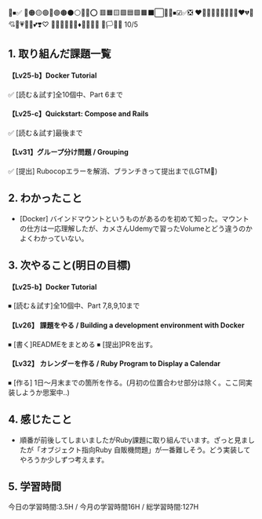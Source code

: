 🧡⏹✅
🔴🟠🟡🟢🔵🟣🟤⚫⚪🔘🛑⭕
🟥🟧🟨🟩🟦🟪🟫⬛⬜🔲🔳⏹☑✅❎
❤️🧡💛💚💜💙🤎🖤🤍♥️💔💖💘💝💗💓💟💕❣️♡
🔺🔻🔷🔶🔹🔸♦💠💎💧🧊
🏴🏳🚩🏁
10/5

## 1. 取り組んだ課題一覧

 #### 【Lv25-b】Docker Tutorial
✅  [読む＆試す]全10個中、Part 6まで

#### 【Lv25-c】Quickstart: Compose and Rails
✅ [読む＆試す]最後まで

#### 【Lv31】グループ分け問題 / Grouping
✅ [提出] Rubocopエラーを解消、ブランチきって提出まで(LGTM🧡)

## 2. わかったこと
- [Docker] バインドマウントというものがあるのを初めて知った。マウントの仕方は一応理解したが、カメさんUdemyで習ったVolumeとどう違うのかよくわかっていない。

## 3. 次やること(明日の目標)
 #### 【Lv25-b】Docker Tutorial
⏹  [読む＆試す]全10個中、Part 7,8,9,10まで

 #### 【Lv26】	課題をやる / Building a development environment with Docker
⏹ [書く]READMEをまとめる
⏹ [提出]PRを出す。

 #### 【Lv32】	カレンダーを作る / Ruby Program to Display a Calendar
⏹ [作る] 1日～月末までの箇所を作る。(月初の位置合わせ部分は除く。ここ同実装しようか思案中..)

## 4. 感じたこと
- 順番が前後してしまいましたがRuby課題に取り組んでいます。ざっと見ましたが「オブジェクト指向Ruby 自販機問題」が一番難しそう。どう実装してやろうか少しずつ考えます。

## 5. 学習時間
今日の学習時間:3.5H / 今月の学習時間16H / 総学習時間:127H
